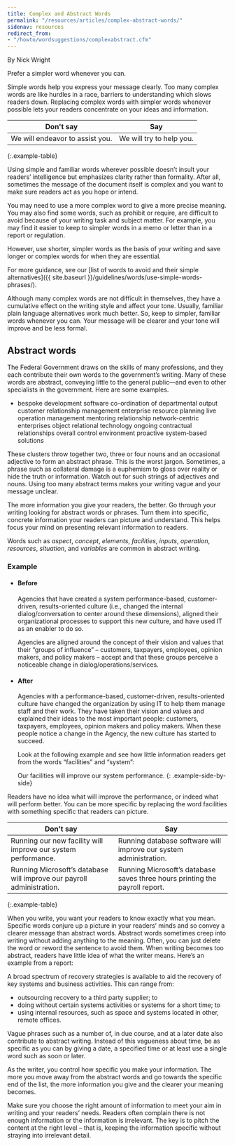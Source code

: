 ```yaml
---
title: Complex and Abstract Words
permalink: "/resources/articles/complex-abstract-words/"
sidenav: resources
redirect_from:
- "/howto/wordsuggestions/complexabstract.cfm"
---
```


By Nick Wright

Prefer a simpler word whenever you can.

Simple words help you express your message clearly. Too many complex words are like hurdles in a race, barriers to understanding which slows readers down. Replacing complex words with simpler words whenever possible lets your readers concentrate on your ideas and information.

Don't say | Say
--------- | ---
We will endeavor to assist you. | We will try to help you.
{:.example-table}

Using simple and familiar words wherever possible doesn’t insult your readers’ intelligence but emphasizes clarity rather than formality. After all, sometimes the message of the document itself is complex and you want to make sure readers act as you hope or intend.

You may need to use a more complex word to give a more precise meaning. You may also find some words, such as prohibit or require, are difficult to avoid because of your writing task and subject matter. For example, you may find it easier to keep to simpler words in a memo or letter than in a report or regulation.

However, use shorter, simpler words as the basis of your writing and save longer or complex words for when they are essential.

For more guidance, see our [list of words to avoid and their simple alternatives]({{ site.baseurl }}/guidelines/words/use-simple-words-phrases/).

Although many complex words are not difficult in themselves, they have a cumulative effect on the writing style and affect your tone. Usually, familiar plain language alternatives work much better. So, keep to simpler, familiar words whenever you can. Your message will be clearer and your tone will improve and be less formal.

## Abstract words

The Federal Government draws on the skills of many professions, and they each contribute their own words to the government’s writing. Many of these words are abstract, conveying little to the general public—and even to other specialists in the government. Here are some examples.

- bespoke development software
co-ordination of departmental output
customer relationship management
enterprise resource planning
live operation management
mentoring relationship
network-centric enterprises
object relational technology
ongoing contractual relationships
overall control environment
proactive system-based solutions

These clusters throw together two, three or four nouns and an occasional adjective to form an abstract phrase. This is the worst jargon. Sometimes, a phrase such as collateral damage is a euphemism to gloss over reality or hide the truth or information. Watch out for such strings of adjectives and nouns. Using too many abstract terms makes your writing vague and your message unclear.

The more information you give your readers, the better. Go through your writing looking for abstract words or phrases. Turn them into specific, concrete information your readers can picture and understand. This helps focus your mind on presenting relevant information to readers.

Words such as _aspect_, _concept_, _elements_, _facilities_, _inputs_, _operation_, _resources_, _situation_, and _variables_ are common in abstract writing.

### Example

* #### Before

  Agencies that have created a system performance-based, customer-driven, results-oriented culture (i.e., changed the internal dialog/conversation to center around these dimensions), aligned their organizational processes to support this new culture, and have used IT as an enabler to do so.

  Agencies are aligned around the concept of their vision and values that their “groups of influence” – customers, taxpayers, employees, opinion makers, and policy makers – accept and that these groups perceive a noticeable change in dialog/operations/services.

* #### After

  Agencies with a performance-based, customer-driven, results-oriented culture have changed the organization by using IT to help them manage staff and their work. They have taken their vision and values and explained their ideas to the most important people: customers, taxpayers, employees, opinion makers and policy makers. When these people notice a change in the Agency, the new culture has started to succeed.

  Look at the following example and see how little information readers get from the words “facilities” and “system”:

  Our facilities will improve our system performance.
{: .example-side-by-side}

Readers have no idea what will improve the performance, or indeed what will perform better. You can be more specific by replacing the word facilities with something specific that readers can picture.

Don't say | Say
--------- | ---
Running our new facility will improve our system performance. | Running database software will improve our system administration.
Running Microsoft’s database will improve our payroll administration. | Running Microsoft’s database saves three hours printing the payroll report.
{:.example-table}

When you write, you want your readers to know exactly what you mean. Specific words conjure up a picture in your readers’ minds and so convey a clearer message than abstract words. Abstract words sometimes creep into writing without adding anything to the meaning. Often, you can just delete the word or reword the sentence to avoid them. When writing becomes too abstract, readers have little idea of what the writer means. Here’s an example from a report:

A broad spectrum of recovery strategies is available to aid the recovery of key systems and business activities. This can range from:

- outsourcing recovery to a third party supplier; to
- doing without certain systems activities or systems for a short time; to
- using internal resources, such as space and systems located in other, remote offices.

Vague phrases such as a number of, in due course, and at a later date also contribute to abstract writing. Instead of this vagueness about time, be as specific as you can by giving a date, a specified time or at least use a single word such as soon or later.

As the writer, you control how specific you make your information. The more you move away from the abstract words and go towards the specific end of the list, the more information you give and the clearer your meaning becomes.

Make sure you choose the right amount of information to meet your aim in writing and your readers’ needs. Readers often complain there is not enough information or the information is irrelevant. The key is to pitch the content at the right level – that is, keeping the information specific without straying into irrelevant detail.
